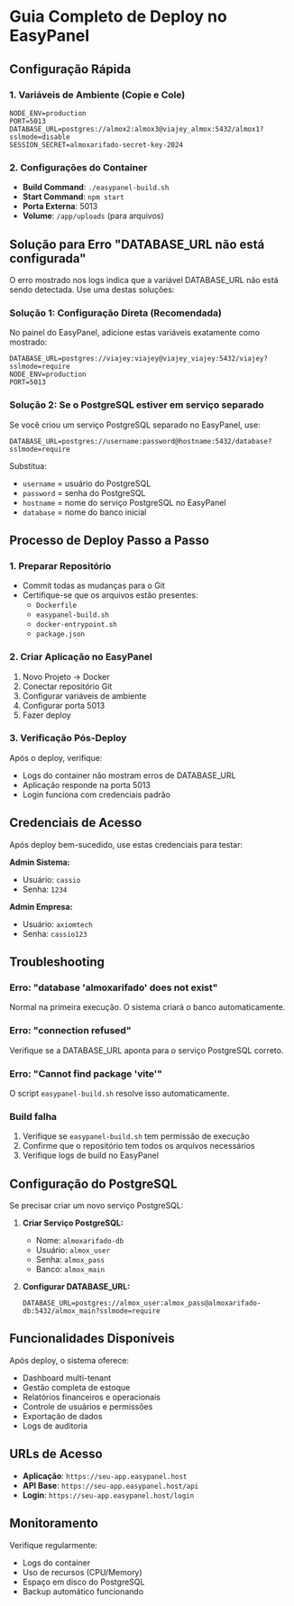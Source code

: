 # Guia Completo de Deploy no EasyPanel

## Configuração Rápida

### 1. Variáveis de Ambiente (Copie e Cole)
```
NODE_ENV=production
PORT=5013
DATABASE_URL=postgres://almox2:almox3@viajey_almox:5432/almox1?sslmode=disable
SESSION_SECRET=almoxarifado-secret-key-2024
```

### 2. Configurações do Container
- **Build Command**: `./easypanel-build.sh`
- **Start Command**: `npm start`
- **Porta Externa**: 5013
- **Volume**: `/app/uploads` (para arquivos)

## Solução para Erro "DATABASE_URL não está configurada"

O erro mostrado nos logs indica que a variável DATABASE_URL não está sendo detectada. Use uma destas soluções:

### Solução 1: Configuração Direta (Recomendada)
No painel do EasyPanel, adicione estas variáveis exatamente como mostrado:

```
DATABASE_URL=postgres://viajey:viajey@viajey_viajey:5432/viajey?sslmode=require
NODE_ENV=production
PORT=5013
```

### Solução 2: Se o PostgreSQL estiver em serviço separado
Se você criou um serviço PostgreSQL separado no EasyPanel, use:

```
DATABASE_URL=postgres://username:password@hostname:5432/database?sslmode=require
```

Substitua:
- `username` = usuário do PostgreSQL
- `password` = senha do PostgreSQL  
- `hostname` = nome do serviço PostgreSQL no EasyPanel
- `database` = nome do banco inicial

## Processo de Deploy Passo a Passo

### 1. Preparar Repositório
- Commit todas as mudanças para o Git
- Certifique-se que os arquivos estão presentes:
  - `Dockerfile`
  - `easypanel-build.sh`
  - `docker-entrypoint.sh`
  - `package.json`

### 2. Criar Aplicação no EasyPanel
1. Novo Projeto → Docker
2. Conectar repositório Git
3. Configurar variáveis de ambiente
4. Configurar porta 5013
5. Fazer deploy

### 3. Verificação Pós-Deploy
Após o deploy, verifique:
- Logs do container não mostram erros de DATABASE_URL
- Aplicação responde na porta 5013
- Login funciona com credenciais padrão

## Credenciais de Acesso

Após deploy bem-sucedido, use estas credenciais para testar:

**Admin Sistema:**
- Usuário: `cassio`
- Senha: `1234`

**Admin Empresa:**  
- Usuário: `axiomtech`
- Senha: `cassio123`

## Troubleshooting

### Erro: "database 'almoxarifado' does not exist"
Normal na primeira execução. O sistema criará o banco automaticamente.

### Erro: "connection refused"
Verifique se a DATABASE_URL aponta para o serviço PostgreSQL correto.

### Erro: "Cannot find package 'vite'"
O script `easypanel-build.sh` resolve isso automaticamente.

### Build falha
1. Verifique se `easypanel-build.sh` tem permissão de execução
2. Confirme que o repositório tem todos os arquivos necessários
3. Verifique logs de build no EasyPanel

## Configuração do PostgreSQL

Se precisar criar um novo serviço PostgreSQL:

1. **Criar Serviço PostgreSQL:**
   - Nome: `almoxarifado-db`
   - Usuário: `almox_user`
   - Senha: `almox_pass`
   - Banco: `almox_main`

2. **Configurar DATABASE_URL:**
   ```
   DATABASE_URL=postgres://almox_user:almox_pass@almoxarifado-db:5432/almox_main?sslmode=require
   ```

## Funcionalidades Disponíveis

Após deploy, o sistema oferece:
- Dashboard multi-tenant
- Gestão completa de estoque
- Relatórios financeiros e operacionais
- Controle de usuários e permissões
- Exportação de dados
- Logs de auditoria

## URLs de Acesso

- **Aplicação**: `https://seu-app.easypanel.host`
- **API Base**: `https://seu-app.easypanel.host/api`
- **Login**: `https://seu-app.easypanel.host/login`

## Monitoramento

Verifique regularmente:
- Logs do container
- Uso de recursos (CPU/Memory)
- Espaço em disco do PostgreSQL
- Backup automático funcionando